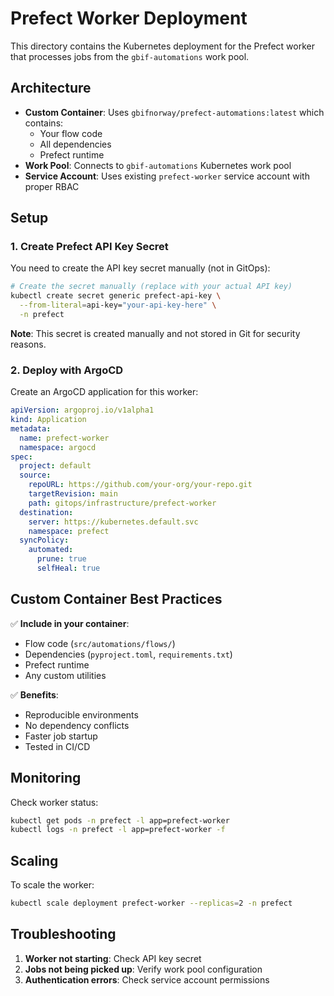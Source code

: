 # Prefect Worker Deployment

This directory contains the Kubernetes deployment for the Prefect worker that processes jobs from the `gbif-automations` work pool.

## Architecture

- **Custom Container**: Uses `gbifnorway/prefect-automations:latest` which contains:
  - Your flow code
  - All dependencies
  - Prefect runtime
- **Work Pool**: Connects to `gbif-automations` Kubernetes work pool
- **Service Account**: Uses existing `prefect-worker` service account with proper RBAC

## Setup

### 1. Create Prefect API Key Secret

You need to create the API key secret manually (not in GitOps):

```bash
# Create the secret manually (replace with your actual API key)
kubectl create secret generic prefect-api-key \
  --from-literal=api-key="your-api-key-here" \
  -n prefect
```

**Note**: This secret is created manually and not stored in Git for security reasons.

### 2. Deploy with ArgoCD

Create an ArgoCD application for this worker:

```yaml
apiVersion: argoproj.io/v1alpha1
kind: Application
metadata:
  name: prefect-worker
  namespace: argocd
spec:
  project: default
  source:
    repoURL: https://github.com/your-org/your-repo.git
    targetRevision: main
    path: gitops/infrastructure/prefect-worker
  destination:
    server: https://kubernetes.default.svc
    namespace: prefect
  syncPolicy:
    automated:
      prune: true
      selfHeal: true
```

## Custom Container Best Practices

✅ **Include in your container**:
- Flow code (`src/automations/flows/`)
- Dependencies (`pyproject.toml`, `requirements.txt`)
- Prefect runtime
- Any custom utilities

✅ **Benefits**:
- Reproducible environments
- No dependency conflicts
- Faster job startup
- Tested in CI/CD

## Monitoring

Check worker status:
```bash
kubectl get pods -n prefect -l app=prefect-worker
kubectl logs -n prefect -l app=prefect-worker -f
```

## Scaling

To scale the worker:
```bash
kubectl scale deployment prefect-worker --replicas=2 -n prefect
```

## Troubleshooting

1. **Worker not starting**: Check API key secret
2. **Jobs not being picked up**: Verify work pool configuration
3. **Authentication errors**: Check service account permissions 